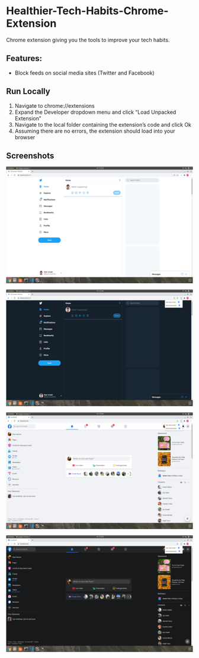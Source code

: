 # Healthier-Tech-Habits-Chrome-Extension
Chrome extension giving you the tools to improve your tech habits.


## Features:
* Block feeds on social media sites (Twitter and Facebook)


## Run Locally
1. Navigate to chrome://extensions
2. Expand the Developer dropdown menu and click “Load Unpacked Extension”
3. Navigate to the local folder containing the extension’s code and click Ok
4. Assuming there are no errors, the extension should load into your browser


## Screenshots

![](resources/screenshots/twitter_light.png)

![](resources/screenshots/twitter_dark.png)

![](resources/screenshots/facebook_light.png)

![](resources/screenshots/facebook_dark.png)


